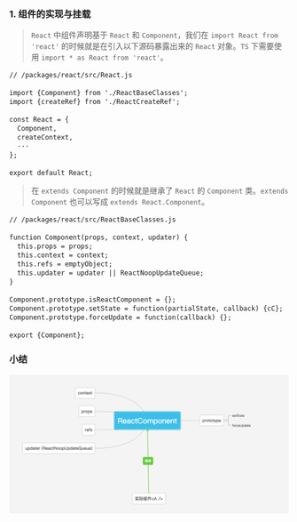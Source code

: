 ### 1. 组件的实现与挂载
  > `React` 中组件声明基于 `React` 和 `Component`，我们在 `import React from 'react'` 的时候就是在引入以下源码暴露出来的 `React` 对象。`TS` 下需要使用 `import * as React from 'react'`。

  ```
  // /packages/react/src/React.js

  import {Component} from './ReactBaseClasses';
  import {createRef} from './ReactCreateRef';

  const React = {
    Component,
    createContext,
    ···
  };

  export default React;
  ```
  > 在 `extends Component` 的时候就是继承了 `React` 的 `Component` 类。`extends Component` 也可以写成 `extends React.Component`。

  ```
  // /packages/react/src/ReactBaseClasses.js

  function Component(props, context, updater) {
    this.props = props;
    this.context = context;
    this.refs = emptyObject;
    this.updater = updater || ReactNoopUpdateQueue;
  }

  Component.prototype.isReactComponent = {};
  Component.prototype.setState = function(partialState, callback) {cC};
  Component.prototype.forceUpdate = function(callback) {};

  export {Component};
  ```

### 小结
![image](./React-picture/161da3ac88e17b3e)
